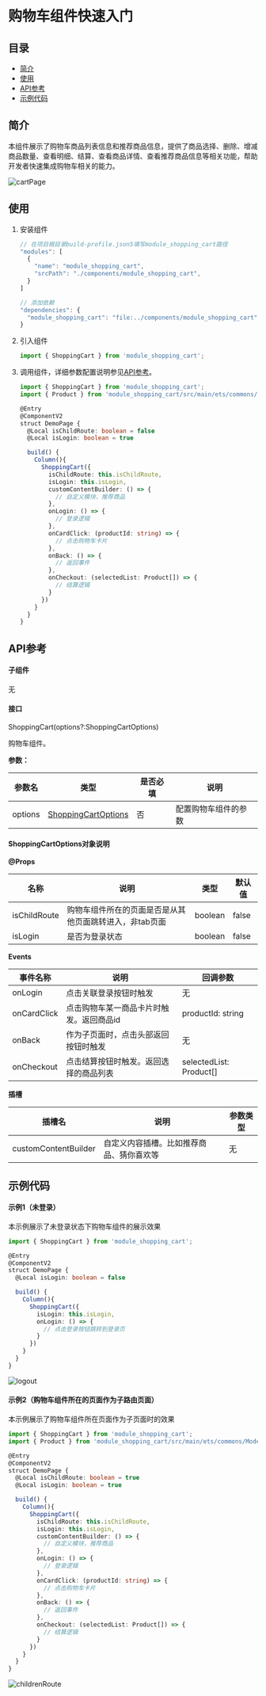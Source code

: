 # 购物车组件快速入门

## 目录

- [简介](#简介)
- [使用](#使用)
- [API参考](#API参考)
- [示例代码](#示例代码)



## 简介

本组件展示了购物车商品列表信息和推荐商品信息，提供了商品选择、删除、增减商品数量、查看明细、结算、查看商品详情、查看推荐商品信息等相关功能，帮助开发者快速集成购物车相关的能力。

![cartPage](./screenshot/shoppingCartPage.gif)



## 使用

1. 安装组件

   ```typescript
   // 在项目根目录build-profile.json5填写module_shopping_cart路径
   "modules": [
     {
       "name": "module_shopping_cart",
       "srcPath": "./components/module_shopping_cart",
     }
   ]
   ```

   ```typescript
   // 添加依赖
   "dependencies": {
     "module_shopping_cart": "file:../components/module_shopping_cart",
   }
   ```

2. 引入组件

   ```typescript
   import { ShoppingCart } from 'module_shopping_cart';
   ```

3. 调用组件，详细参数配置说明参见[API参考](#API参考)。

   ```typescript
   import { ShoppingCart } from 'module_shopping_cart';
   import { Product } from 'module_shopping_cart/src/main/ets/commons/Model';
   
   @Entry
   @ComponentV2
   struct DemoPage {
     @Local isChildRoute: boolean = false
     @Local isLogin: boolean = true
   
     build() {
       Column(){
         ShoppingCart({
           isChildRoute: this.isChildRoute,
           isLogin: this.isLogin,
           customContentBuilder: () => {
             // 自定义模块，推荐商品
           },
           onLogin: () => {
             // 登录逻辑
           },
           onCardClick: (productId: string) => {
             // 点击购物车卡片
           },
           onBack: () => {
             // 返回事件
           },
           onCheckout: (selectedList: Product[]) => {
             // 结算逻辑
           }
         })
       }
     }
   }
   ```



## API参考

#### 子组件

无

#### 接口

ShoppingCart(options?:ShoppingCartOptions)

购物车组件。

**参数：**

| 参数名  | 类型                | 是否必填 | 说明                 |
| ------- | ------------------- | -------- | -------------------- |
| options | [ShoppingCartOptions](#ShoppingCartOptions对象说明) | 否       | 配置购物车组件的参数 |



#### ShoppingCartOptions对象说明

**@Props**

| 名称         | 说明                                                    | 类型    | 默认值 |
| ------------ | ------------------------------------------------------- | ------- | ------ |
| isChildRoute | 购物车组件所在的页面是否是从其他页面跳转进入，非tab页面 | boolean | false  |
| isLogin      | 是否为登录状态                                          | boolean | false  |



**Events**

| 事件名称    | 说明                    | 回调参数                     |
| ----------- |-----------------------|--------------------------|
| onLogin     | 点击关联登录按钮时触发           | 无                        |
| onCardClick | 点击购物车某一商品卡片时触发。返回商品id | productId:  string       |
| onBack      | 作为子页面时，点击头部返回按钮时触发    | 无                        |
| onCheckout  | 点击结算按钮时触发。返回选择的商品列表   | selectedList:  Product[] |



**插槽**

| 插槽名               | 说明                                     | 参数类型 |
| -------------------- | ---------------------------------------- | -------- |
| customContentBuilder | 自定义内容插槽。比如推荐商品、猜你喜欢等 | 无       |



## 示例代码

#### 示例1（未登录）

本示例展示了未登录状态下购物车组件的展示效果

```typescript
import { ShoppingCart } from 'module_shopping_cart';

@Entry
@ComponentV2
struct DemoPage {
  @Local isLogin: boolean = false

  build() {
    Column(){
      ShoppingCart({
        isLogin: this.isLogin,
        onLogin: () => {
          // 点击登录按钮跳转到登录页
        } 
      })
    }
  }
}
```

![logout](./screenshot/logout.gif)





#### 示例2（购物车组件所在的页面作为子路由页面）

本示例展示了购物车组件所在页面作为子页面时的效果

```typescript
import { ShoppingCart } from 'module_shopping_cart';
import { Product } from 'module_shopping_cart/src/main/ets/commons/Model';

@Entry
@ComponentV2
struct DemoPage {
  @Local isChildRoute: boolean = true
  @Local isLogin: boolean = true

  build() {
    Column(){
      ShoppingCart({
        isChildRoute: this.isChildRoute,
        isLogin: this.isLogin,
        customContentBuilder: () => {
          // 自定义模块，推荐商品
        },
        onLogin: () => {
          // 登录逻辑
        },
        onCardClick: (productId: string) => {
          // 点击购物车卡片
        },
        onBack: () => {
          // 返回事件
        },
        onCheckout: (selectedList: Product[]) => {
          // 结算逻辑
        }
      })
    }
  }
}
```

![childrenRoute](./screenshot/childrenRoute.png)
